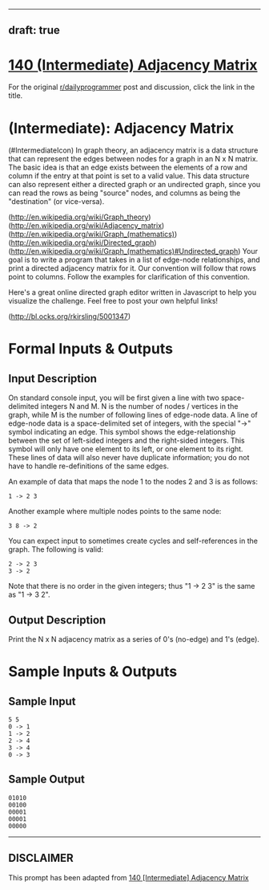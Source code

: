 ---
draft: true
----

# [140 (Intermediate) Adjacency Matrix](https://www.reddit.com/r/dailyprogrammer/comments/1t6dlf/121813_challenge_140_intermediate_adjacency_matrix/)

For the original [r/dailyprogrammer](https://www.reddit.com/r/dailyprogrammer/) post and discussion, click the link in the title.

#  (Intermediate): Adjacency Matrix
(#IntermediateIcon)
In graph theory, an adjacency matrix is a data structure that can represent the edges between nodes for a graph in an N x N matrix. The basic idea is that an edge exists between the elements of a row and column if the entry at that point is set to a valid value. This data structure can also represent either a directed graph or an undirected graph, since you can read the rows as being "source" nodes, and columns as being the "destination" (or vice-versa).

(http://en.wikipedia.org/wiki/Graph_theory)
(http://en.wikipedia.org/wiki/Adjacency_matrix)
(http://en.wikipedia.org/wiki/Graph_(mathematics))
(http://en.wikipedia.org/wiki/Directed_graph)
(http://en.wikipedia.org/wiki/Graph_(mathematics)#Undirected_graph)
Your goal is to write a program that takes in a list of edge-node relationships, and print a directed adjacency matrix for it. Our convention will follow that rows point to columns. Follow the examples for clarification of this convention.

Here's a great online directed graph editor written in Javascript to help you visualize the challenge. Feel free to post your own helpful links!

(http://bl.ocks.org/rkirsling/5001347)
# Formal Inputs & Outputs
## Input Description
On standard console input, you will be first given a line with two space-delimited integers N and M. N is the number of nodes / vertices in the graph, while M is the number of following lines of edge-node data. A line of edge-node data is a space-delimited set of integers, with the special "->" symbol indicating an edge. This symbol shows the edge-relationship between the set of left-sided integers and the right-sided integers. This symbol will only have one element to its left, or one element to its right. These lines of data will also never have duplicate information; you do not have to handle re-definitions of the same edges.

An example of data that maps the node 1 to the nodes 2 and 3 is as follows:


```
1 -> 2 3
```
Another example where multiple nodes points to the same node:


```
3 8 -> 2
```
You can expect input to sometimes create cycles and self-references in the graph. The following is valid:


```
2 -> 2 3
3 -> 2
```
Note that there is no order in the given integers; thus "1 -> 2 3" is the same as "1 -> 3 2".

## Output Description
Print the N x N adjacency matrix as a series of 0's (no-edge) and 1's (edge).

# Sample Inputs & Outputs
## Sample Input

```
5 5
0 -> 1
1 -> 2
2 -> 4
3 -> 4
0 -> 3
```
## Sample Output

```
01010
00100
00001
00001
00000
```

----
## **DISCLAIMER**
This prompt has been adapted from [140 [Intermediate] Adjacency Matrix](https://www.reddit.com/r/dailyprogrammer/comments/1t6dlf/121813_challenge_140_intermediate_adjacency_matrix/
)
